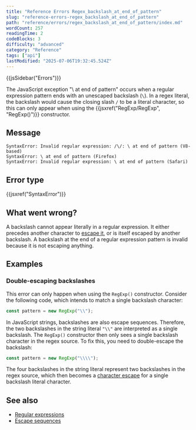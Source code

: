 ```yaml
---
title: "Reference Errors Regex_backslash_at_end_of_pattern"
slug: "reference-errors-regex_backslash_at_end_of_pattern"
path: "reference/errors/regex_backslash_at_end_of_pattern/index.md"
wordCount: 257
readingTime: 2
codeBlocks: 3
difficulty: "advanced"
category: "Reference"
tags: ["api"]
lastModified: "2025-07-06T19:32:45.524Z"
---
```



{{jsSidebar("Errors")}}

The JavaScript exception "\ at end of pattern" occurs when a regular expression pattern ends with an unescaped backslash (`\`). In a regex literal, the backslash would cause the closing slash `/` to be a literal character, so this can only appear when using the {{jsxref("RegExp/RegExp", "RegExp()")}} constructor.

## Message

```plain
SyntaxError: Invalid regular expression: /\/: \ at end of pattern (V8-based)
SyntaxError: \ at end of pattern (Firefox)
SyntaxError: Invalid regular expression: \ at end of pattern (Safari)
```

## Error type

{{jsxref("SyntaxError")}}

## What went wrong?

A backslash cannot appear literally in a regular expression. It either precedes another character to [escape it](/en-US/docs/Web/JavaScript/Reference/Regular_expressions#escape_sequences), or is itself escaped by another backslash. A backslash at the end of a regular expression pattern is invalid because it is not escaping anything.

## Examples

### Double-escaping backslashes

This error can only happen when using the `RegExp()` constructor. Consider the following code, which intends to match a single backslash character:

```js example-bad
const pattern = new RegExp("\\");
```

In JavaScript strings, backslashes are also escape sequences. Therefore, the two backslashes in the string literal `"\\"` are interpreted as a single backslash. The `RegExp()` constructor then only sees a single backslash character in the regex source. To fix this, you need to double-escape the backslash:

```js example-good
const pattern = new RegExp("\\\\");
```

The four backslashes in the string literal represent two backslashes in the regex source, which then becomes a [character escape](/en-US/docs/Web/JavaScript/Reference/Regular_expressions/Character_escape) for a single backslash literal character.

## See also

- [Regular expressions](/en-US/docs/Web/JavaScript/Reference/Regular_expressions)
- [Escape sequences](/en-US/docs/Web/JavaScript/Reference/Regular_expressions#escape_sequences)
